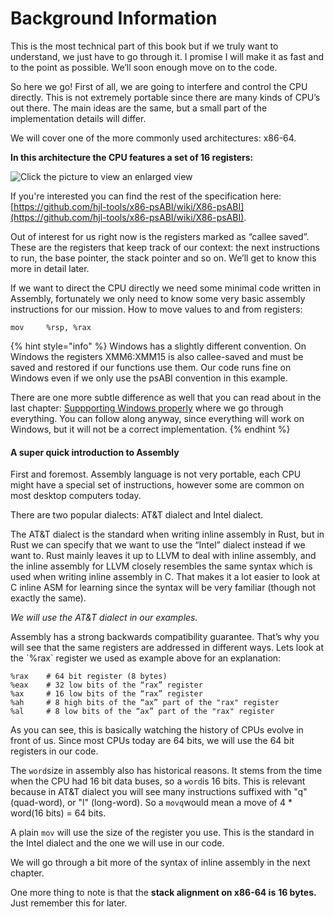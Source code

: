 # Background Information

This is the most technical part of this book but if we truly want to understand, we just have to go through it. I promise I will make it as fast and to the point as possible. We’ll soon enough move on to the code.

So here we go! First of all, we are going to interfere and control the CPU directly. This is not extremely portable since there are many kinds of CPU’s out there. The main ideas are the same, but a small part of the implementation details will differ.

We will cover one of the more commonly used architectures: x86-64.

**In this architecture the CPU features a set of 16 registers:**

![Click the picture to view an enlarged view](https://lh5.googleusercontent.com/qcybPMAwX9KpEBFFt86ioZDRREjn7MgdiOESIhTVNr4WOpjf-xvrBj2cF5XnIdjd0eUP27h_Ay-6wz_piQoCxQPJWzoi4Wmy0Z-pmUM13-Nefh8dYTFqiOf_wzAbgXmbVimKzJhF)

If you're interested you can find the rest of the specification here: [https://github.com/hjl-tools/x86-psABI/wiki/X86-psABI](https://github.com/hjl-tools/x86-psABI/wiki/X86-psABI).

Out of interest for us right now is the registers marked as “callee saved”. These are the registers that keep track of our context: the next instructions to run, the base pointer, the stack pointer and so on. We’ll get to know this more in detail later.

If we want to direct the CPU directly we need some minimal code written in Assembly, fortunately we only need to know some very basic assembly instructions for our mission. How to move values to and from registers:

```text
mov     %rsp, %rax
```

{% hint style="info" %}
Windows has a slightly different convention. On Windows the registers XMM6:XMM15 is also callee-saved and must be saved and restored if our functions use them. Our code runs fine on Windows even if we only use the psABI convention in this example.

There are one more subtle difference as well that you can read about in the last chapter: [Suppporting Windows properly](supporting-windows.md) where we go through everything. You can follow along anyway, since everything will work on Windows, but it will not be a correct implementation.
{% endhint %}

#### A super quick introduction to Assembly <a id="docs-internal-guid-bc1ce7bf-7fff-2c5d-a4d5-c91055081781"></a>

First and foremost. Assembly language is not very portable, each CPU might have a special set of instructions, however some are common on most desktop computers today.

There are two popular dialects: AT&T dialect and Intel dialect.

The AT&T dialect is the standard when writing inline assembly in Rust, but in Rust we can specify that we want to use the “Intel” dialect instead if we want to. Rust mainly leaves it up to LLVM to deal with inline assembly, and the inline assembly for LLVM closely resembles the same syntax which is used when writing inline assembly in C. That makes it a lot easier to look at C inline ASM for learning since the syntax will be very familiar \(though not exactly the same\).

_We will use the AT&T dialect in our examples._

Assembly has a strong backwards compatibility guarantee. That’s why you will see that the same registers are addressed in different ways. Lets look at the \`%rax\` register we used as example above for an explanation:

```text
%rax    # 64 bit register (8 bytes)
%eax    # 32 low bits of the “rax” register
%ax     # 16 low bits of the “rax” register
%ah     # 8 high bits of the “ax” part of the "rax" register
%al     # 8 low bits of the “ax” part of the "rax" register
```

As you can see, this is basically watching the history of CPUs evolve in front of us. Since most CPUs today are 64 bits, we will use the 64 bit registers in our code.

The `word`size in assembly also has historical reasons. It stems from the time when the CPU had 16 bit data buses, so a `word`is 16 bits. This is relevant because in AT&T dialect you will see many instructions suffixed with "q" \(quad-word\), or "l" \(long-word\). So a `movq`would mean a move of 4 \* word\(16 bits\) = 64 bits. 

A plain `mov` will use the size of the register you use. This is the standard in the Intel dialect and the one we will use in our code.

We will go through a bit more of the syntax of inline assembly in the next chapter.

One more thing to note is that the **stack alignment on x86-64 is** **16 bytes.** Just remember this for later.

